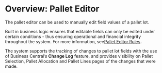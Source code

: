 # Overview: Pallet Editor

The pallet editor can be used to manually edit field values of a pallet lot. 

  


Built in business logic ensures that editable fields can only be edited under certain conditions - thus ensuring operational and financial integrity throughout the system. For more information, see[Pallet Editor Rules](https://linc.freshdesk.com/en/support/solutions/articles/8000098161)**.**

  


The system supports the tracking of changes to pallet lot fields with the use of Business Central’s **Change Log** feature, and provides visibility on Pallet Selection, Pallet Allocation and Pallet Lines pages of the changes that were made.

  


 

 

